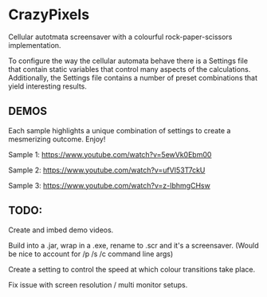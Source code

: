 # CrazyPixels
Cellular autotmata screensaver with a colourful rock-paper-scissors implementation.

To configure the way the cellular automata behave there is a Settings file that contain static variables that control many aspects of the calculations.
Additionally, the Settings file contains a number of preset combinations that yield interesting results.

## DEMOS
Each sample highlights a unique combination of settings to create a mesmerizing outcome. Enjoy!

Sample 1: https://www.youtube.com/watch?v=5ewVk0Ebm00

Sample 2: https://www.youtube.com/watch?v=ufVI53T7ckU

Sample 3: https://www.youtube.com/watch?v=z-IbhmgCHsw

## TODO:

Create and imbed demo videos.

Build into a .jar, wrap in a .exe, rename to .scr and it's a screensaver.
(Would be nice to account for /p /s /c command line args)

Create a setting to control the speed at which colour transitions take place.

Fix issue with screen resolution / multi monitor setups.
